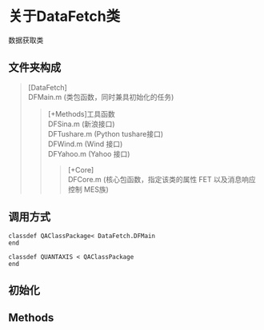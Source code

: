 # 关于DataFetch类

数据获取类

## 文件夹构成

>[DataFetch]<br>DFMain.m (类包函数，同时兼具初始化的任务)
>>[+Methods]工具函数<br> DFSina.m (新浪接口)<br> DFTushare.m (Python tushare接口)<br> DFWind.m (Wind 接口)<br> DFYahoo.m (Yahoo 接口)
>>>[+Core]<br> DFCore.m (核心包函数，指定该类的属性 FET 以及消息响应控制 MES族)


## 调用方式

```
classdef QAClassPackage< DataFetch.DFMain 
end

classdef QUANTAXIS < QAClassPackage
end
```
## 初始化
## Methods
